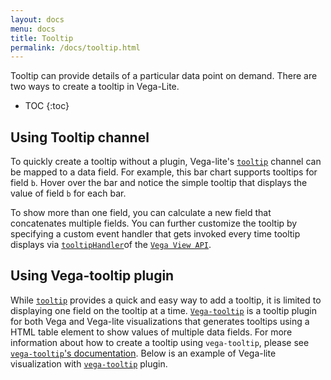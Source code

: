 ```yaml
---
layout: docs
menu: docs
title: Tooltip
permalink: /docs/tooltip.html
---
```


Tooltip can provide details of a particular data point on demand. There are two ways to create a tooltip in Vega-Lite.

* TOC
{:toc}

## Using Tooltip channel

To quickly create a tooltip without a plugin, Vega-lite's [`tooltip`]({{site.baseurl}}/docs/encoding.html#mark-properties-channels) channel can be mapped to a data field. For example, this bar chart supports tooltips for field `b`. Hover over the bar and notice the simple tooltip that displays the value of field `b` for each bar.

<div class="vl-example" data-name="bar_tooltip"></div>

To show more than one field, you can calculate a new field that concatenates multiple fields. You can further customize the tooltip by specifying a custom event handler that gets invoked every time tooltip displays via [`tooltipHandler`](https://vega.github.io/vega/docs/api/view/#view_tooltipHandler)of the [`Vega View API`](https://vega.github.io/vega/docs/api/view/).

## Using Vega-tooltip plugin

While [`tooltip`]({{site.baseurl}}/docs/encoding.html#mark-properties-channels) provides a quick and easy way to add a tooltip, it is limited to displaying one field on the tooltip at a time.
[`Vega-tooltip`](https://github.com/vega/vega-tooltip/) is a tooltip plugin for both Vega and Vega-lite visualizations that generates tooltips using a HTML table element to show values of multiple data fields.  For more information about how to create a tooltip using `vega-tooltip`, please see [`vega-tooltip`'s documentation](https://github.com/vega/vega-tooltip). Below is an example of Vega-lite visualization with [`vega-tooltip`](https://github.com/vega/vega-tooltip/) plugin.

<link rel="stylesheet" type="text/css" href="https://cdnjs.cloudflare.com/ajax/libs/vega-tooltip/{{ site.data.versions.vega-tooltip }}/vega-tooltip.css">
<div class="vl-example tooltip" data-name="bar"></div>
